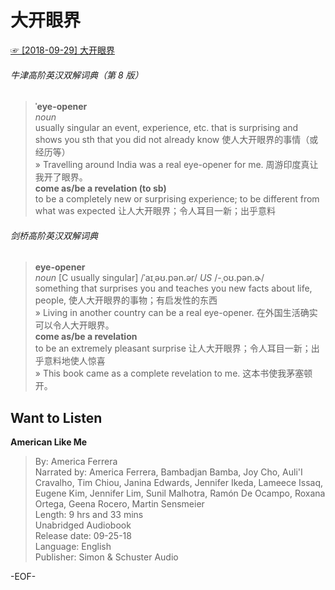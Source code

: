 # 大开眼界  
[☞ [2018-09-29] 大开眼界 ](https://mp.weixin.qq.com/s/2fvkpWvlpVO2bxntQv0RCA)    
  
###### 牛津高阶英汉双解词典（第 8 版）  
>**ˈeye-opener**  
*noun*  
usually singular an event, experience, etc. that is surprising and shows you sth that you did not already know 使人大开眼界的事情（或经历等）  
» Travelling around India was a real eye-opener for me. 周游印度真让我开了眼界。  
**come as/be a revelation (to sb)**  
to be a completely new or surprising experience; to be different from what was expected 让人大开眼界；令人耳目一新；出乎意料  
  
###### 剑桥高阶英汉双解词典  
>**eye-opener**  
*noun* [C usually singular] /ˈaɪˌəʊ.pən.ər/ *US*  /-ˌoʊ.pən.ɚ/  
something that surprises you and teaches you new facts about life, people, 使人大开眼界的事物；有启发性的东西  
» Living in another country can be a real eye-opener. 在外国生活确实可以令人大开眼界。  
**come as/be a revelation**  
to be an extremely pleasant surprise 让人大开眼界；令人耳目一新；出乎意料地使人惊喜  
» This book came as a complete revelation to me. 这本书使我茅塞顿开。  
  
  
## Want to Listen  
**American Like Me**  
>By: America Ferrera  
Narrated by: America Ferrera, Bambadjan Bamba, Joy Cho, Auli'I Cravalho, Tim Chiou, Janina Edwards, Jennifer Ikeda, Lameece Issaq, Eugene Kim, Jennifer Lim, Sunil Malhotra, Ramón De Ocampo, Roxana Ortega, Geena Rocero, Martin Sensmeier  
Length: 9 hrs and 33 mins  
Unabridged Audiobook  
Release date: 09-25-18  
Language: English  
Publisher: Simon & Schuster Audio  
  
-EOF-  
